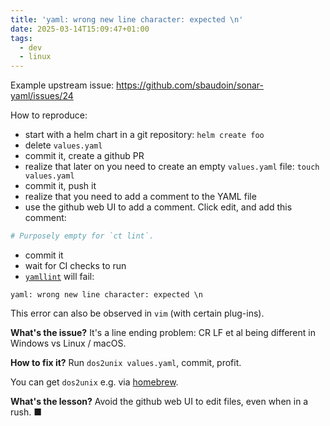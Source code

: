 ```yaml
---
title: 'yaml: wrong new line character: expected \n'
date: 2025-03-14T15:09:47+01:00
tags:
  - dev
  - linux
---
```


Example upstream issue: https://github.com/sbaudoin/sonar-yaml/issues/24

How to reproduce:

- start with a helm chart in a git repository: `helm create foo`
- delete `values.yaml`
- commit it, create a github PR
- realize that later on you need to create an empty `values.yaml` file: `touch
  values.yaml`
- commit it, push it
- realize that you need to add a comment to the YAML file
- use the github web UI to add a comment. Click edit, and add this comment:

```yaml
# Purposely empty for `ct lint`.
```

- commit it
- wait for CI checks to run
- [`yamllint`](https://github.com/adrienverge/yamllint) will fail:

```
yaml: wrong new line character: expected \n
```

This error can also be observed in `vim` (with certain plug-ins).

**What's the issue?** It's a line ending problem: CR LF et al being different in
Windows vs Linux / macOS.

**How to fix it?** Run `dos2unix values.yaml`, commit, profit.

You can get `dos2unix` e.g. via [homebrew](https://brew.sh/).

**What's the lesson?** Avoid the github web UI to edit files, even when in a
rush. ■
